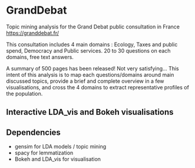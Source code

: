 # GrandDebat
Topic mining analysis for the Grand Debat public consultation in France https://granddebat.fr/ 

This consultation includes 4 main domains : Ecology, Taxes and public spend, Democracy and Public services.
20 to 30 questions on each domains, free text answers.

A summary of 500 pages has been released! Not very satisfying...
This intent of this analysis is to map each questions/domains around main discussed topics, provide a brief and complete overview in a few visualisations, and cross the 4 domains to extract representative profiles of the population.

## Interactive LDA_vis and Bokeh visualisations

## Dependencies
- gensim for LDA models / topic mining
- spacy for lemmatization
- Bokeh and LDA_vis for visualisation

